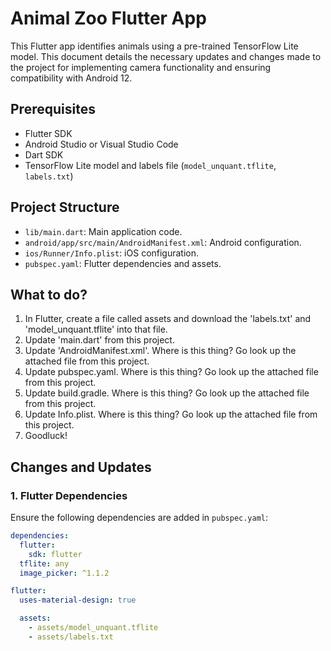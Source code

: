 # Animal Zoo Flutter App

This Flutter app identifies animals using a pre-trained TensorFlow Lite model. This document details the necessary updates and changes made to the project for implementing camera functionality and ensuring compatibility with Android 12.

## Prerequisites

- Flutter SDK
- Android Studio or Visual Studio Code
- Dart SDK
- TensorFlow Lite model and labels file (`model_unquant.tflite`, `labels.txt`)

## Project Structure

- `lib/main.dart`: Main application code.
- `android/app/src/main/AndroidManifest.xml`: Android configuration.
- `ios/Runner/Info.plist`: iOS configuration.
- `pubspec.yaml`: Flutter dependencies and assets.

## What to do?

1. In Flutter, create a file called assets and download the 'labels.txt' and 'model_unquant.tflite' into that file.
2. Update 'main.dart' from this project.
3. Update 'AndroidManifest.xml'. Where is this thing? Go look up the attached file from this project.
4. Update pubspec.yaml. Where is this thing? Go look up the attached file from this project.
5. Update build.gradle. Where is this thing? Go look up the attached file from this project.
6. Update Info.plist. Where is this thing? Go look up the attached file from this project.
7. Goodluck!

## Changes and Updates

### 1. Flutter Dependencies

Ensure the following dependencies are added in `pubspec.yaml`:

```yaml
dependencies:
  flutter:
    sdk: flutter
  tflite: any
  image_picker: ^1.1.2

flutter:
  uses-material-design: true

  assets:
    - assets/model_unquant.tflite
    - assets/labels.txt
